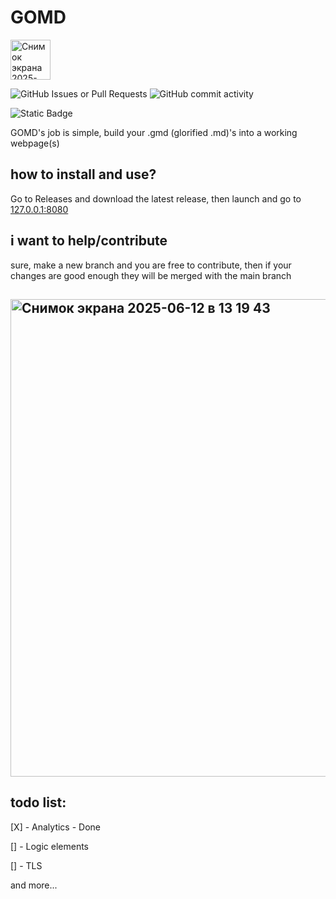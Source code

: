 # GOMD 

<img width="64" alt="Снимок экрана 2025-06-12 в 13 20 49" src="https://github.com/user-attachments/assets/65586f90-83c6-4b23-8aa9-ea2deaba5cdd" />


![GitHub Issues or Pull Requests](https://img.shields.io/github/issues/core6quad/GOMD)
![GitHub commit activity](https://img.shields.io/github/commit-activity/m/core6quad/GOMD)

![Static Badge](https://img.shields.io/badge/Progress-30%25-blue)


GOMD's job is simple, build your .gmd (glorified .md)'s into a working webpage(s)

## how to install and use?
Go to Releases and download the latest release, then launch and go to [127.0.0.1:8080](http://127.0.0.1:8080)

## i want to help/contribute
sure, make a new branch and you are free to contribute, then if your changes are good enough they will be merged with the main branch

## <img width="764" alt="Снимок экрана 2025-06-12 в 13 19 43" src="https://github.com/user-attachments/assets/9cdcb259-8837-46a4-a013-a18aa991ee8b" />

## todo list:

[X] - Analytics - Done

[] - Logic elements

[] - TLS

and more...
